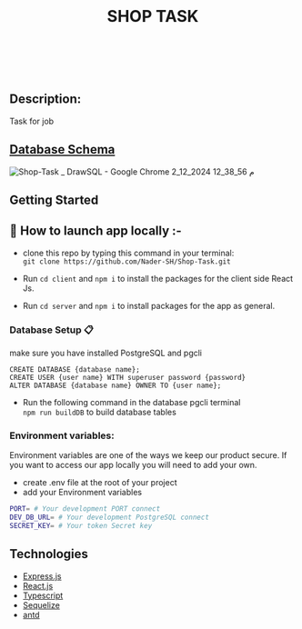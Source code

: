 <br />
<div align="center" id="top">
  <h1 align="center">
    SHOP TASK
  </h1>
</div>
<br />
<br />
<br />
<br />


## Description:
Task for job
## **[Database Schema](https://drawsql.app/teams/nader-shak/diagrams/shop-task)**
![Shop-Task _ DrawSQL - Google Chrome 2_12_2024 12_38_56 م](https://github.com/user-attachments/assets/7faaa196-ec7e-4afd-9017-d9f29da5231b)


## **Getting Started**  

## :pushpin: **How to launch app locally** :- 

*  clone this repo by typing this command in your terminal:  
`git clone https://github.com/Nader-SH/Shop-Task.git`
*  Run `cd client` and `npm i` to install the packages for the client side React Js.
  
*  Run `cd server` and `npm i` to install packages for the app as general.


### Database Setup  :clipboard: 

make sure you have installed PostgreSQL and pgcli 

```sql=
CREATE DATABASE {database name};
CREATE USER {user name} WITH superuser password {password}
ALTER DATABASE {database name} OWNER TO {user name};
```

* Run the following command in the database pgcli terminal  
`npm run buildDB` to build database tables 

### **Environment variables:**
Environment variables are one of the ways we keep our product secure. If you want to access our app locally you will need to add your own.
- create .env file at the root of your project
- add your Environment variables
```sh
PORT= # Your development PORT connect
DEV_DB_URL= # Your development PostgreSQL connect
SECRET_KEY= # Your token Secret key
```

## **Technologies**

* [Express.js](https://expressjs.com/)
* [React.js](https://reactjs.org/)
* [Typescript](https://www.typescriptlang.org/)
* [Sequelize](https://sequelize.org/)
* [antd](https://ant.design/components/list/)


<p align="right"><a href="#top"Back to top</a></p>

